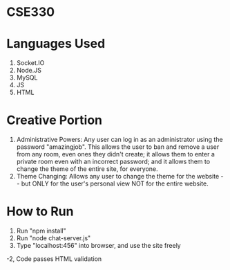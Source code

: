 # CSE330

# Languages Used

<ol>
<li> Socket.IO </li>
<li> Node.JS </li>
<li> MySQL </li>
<li> JS </li>
<li> HTML </li>
</ol>

# Creative Portion

<ol>
  <li>Administrative Powers: Any user can log in as an administrator using the password "amazingjob". This allows the user to ban and remove a user from any room, even ones they didn't create; it allows them to enter a private room even with an incorrect password; and it allows them to change the theme of the entire site, for everyone.</li>
  <li>Theme Changing: Allows any user to change the theme for the website -- but ONLY for the user's personal view NOT for the entire website.</li>
</ol>

# How to Run

<ol>
  <li>Run "npm install"</li>
  <li>Run "node chat-server.js"</li>
  <li>Type "localhost:456" into browser, and use the site freely</li>
</ol>

-2, Code passes HTML validation
